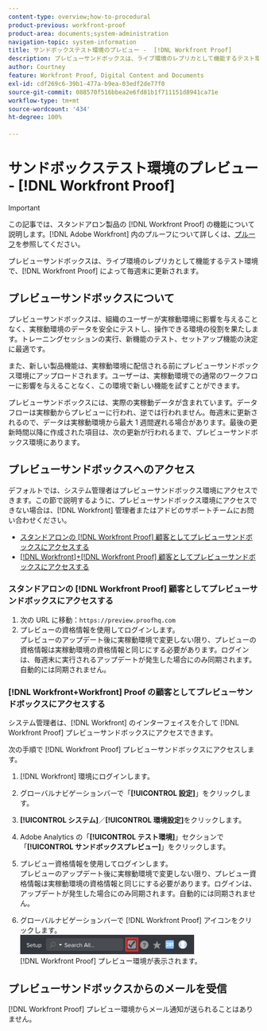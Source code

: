 ```yaml
---
content-type: overview;how-to-procedural
product-previous: workfront-proof
product-area: documents;system-administration
navigation-topic: system-information
title: サンドボックステスト環境のプレビュー -  [!DNL Workfront Proof]
description: プレビューサンドボックスは、ライブ環境のレプリカとして機能するテスト環境で、 [!DNL Workfront Proof] によって毎週末にアップデートされます。
author: Courtney
feature: Workfront Proof, Digital Content and Documents
exl-id: cdf269c6-39b1-477a-b9ea-03edf2de77f0
source-git-commit: 088570f516bbea2e6fd81b1f711151d8941ca71e
workflow-type: tm+mt
source-wordcount: '434'
ht-degree: 100%

---
```


# サンドボックステスト環境のプレビュー - [!DNL Workfront Proof]

>[!IMPORTANT]
>
>この記事では、スタンドアロン製品の [!DNL Workfront Proof] の機能について説明します。[!DNL Adobe Workfront] 内のプルーフについて詳しくは、[プルーフ](../../../review-and-approve-work/proofing/proofing.md)を参照してください。

プレビューサンドボックスは、ライブ環境のレプリカとして機能するテスト環境で、[!DNL Workfront Proof] によって毎週末に更新されます。

## プレビューサンドボックスについて

プレビューサンドボックスは、組織のユーザーが実稼動環境に影響を与えることなく、実稼動環境のデータを安全にテストし、操作できる環境の役割を果たします。トレーニングセッションの実行、新機能のテスト、セットアップ機能の決定に最適です。

また、新しい製品機能は、実稼動環境に配信される前にプレビューサンドボックス環境にアップロードされます。ユーザーは、実稼動環境での通常のワークフローに影響を与えることなく、この環境で新しい機能を試すことができます。

プレビューサンドボックスには、実際の実稼動データが含まれています。データフローは実稼動からプレビューに行われ、逆では行われません。毎週末に更新されるので、データは実稼動環境から最大 1 週間遅れる場合があります。最後の更新時間以降に作成された項目は、次の更新が行われるまで、プレビューサンドボックス環境にあります。

## プレビューサンドボックスへのアクセス

デフォルトでは、システム管理者はプレビューサンドボックス環境にアクセスできます。この節で説明するように、プレビューサンドボックス環境にアクセスできない場合は、[!DNL Workfront] 管理者またはアドビのサポートチームにお問い合わせください。

* [スタンドアロンの  [!DNL Workfront Proof]  顧客としてプレビューサンドボックスにアクセスする](#accessing-the-preview-sandbox-as-a-stand-alone-workfront-proof-customer)
* [ [!DNL Workfront]+[!DNL Workfront Proof]  顧客としてプレビューサンドボックスにアクセスする](#accessing-the-preview-sandbox-as-a-workfrontworkfront-proof-customer)

### スタンドアロンの [!DNL Workfront Proof] 顧客としてプレビューサンドボックスにアクセスする

1. 次の URL に移動：`https://preview.proofhq.com`
1. プレビューの資格情報を使用してログインします。\
   プレビューのアップデート後に実稼動環境で変更しない限り、プレビューの資格情報は実稼動環境の資格情報と同じにする必要があります。ログインは、毎週末に実行されるアップデートが発生した場合にのみ同期されます。自動的には同期されません。

### [!DNL Workfront+Workfront] Proof の顧客としてプレビューサンドボックスにアクセスする

システム管理者は、[!DNL Workfront] のインターフェイスを介して [!DNL Workfront Proof] プレビューサンドボックスにアクセスできます。

次の手順で [!DNL Workfront Proof] プレビューサンドボックスにアクセスします。

1. [!DNL Workfront] 環境にログインします。
1. グローバルナビゲーションバーで「**[!UICONTROL 設定]**」をクリックします。
1. **[!UICONTROL システム]**／**[!UICONTROL 環境設定]**&#x200B;をクリックします。

1. Adobe Analytics の「**[!UICONTROL テスト環境]**」セクションで「**[!UICONTROL サンドボックスプレビュー]**」をクリックします。

1. プレビュー資格情報を使用してログインします。\
   プレビューのアップデート後に実稼動環境で変更しない限り、プレビュー資格情報は実稼動環境の資格情報と同じにする必要があります。ログインは、アップデートが発生した場合にのみ同期されます。自動的には同期されません。
1. グローバルナビゲーションバーで [!DNL Workfront Proof] アイコンをクリックします。\
   ![proof_access_proofhq.png](assets/proof-access-proofhq-350x39.png)\
   [!DNL Workfront Proof] プレビュー環境が表示されます。

## プレビューサンドボックスからのメールを受信

[!DNL Workfront Proof] プレビュー環境からメール通知が送られることはありません。
